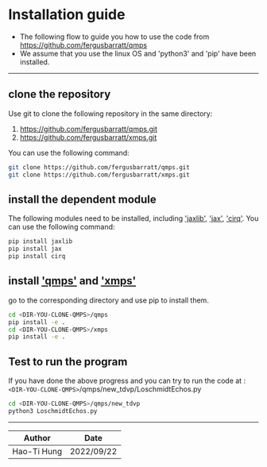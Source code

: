 # Installation guide 
- The following flow to guide you how to use the code from https://github.com/fergusbarratt/qmps
- We assume that you use the linux OS and 'python3' and 'pip' have been installed.
____________________________

## clone the repository
 Use git to clone the following repository in the same directory:
 1. https://github.com/fergusbarratt/qmps.git
 2. https://github.com/fergusbarratt/xmps.git
 
 You can use the following command:
```sh
git clone https://github.com/fergusbarratt/qmps.git
git clone https://github.com/fergusbarratt/xmps.git
```

## install the dependent module
The following modules need to be installed, including ['jaxlib'](https://pypi.org/project/jaxlib/), ['jax'](https://github.com/google/jax/), ['cirq'](https://quantumai.google/cirq). You can use the following command:
```sh
pip install jaxlib
pip install jax
pip install cirq
```

## install ['qmps'](https://github.com/fergusbarratt/qmps) and ['xmps'](https://github.com/fergusbarratt/xmps)
go to the corresponding directory and use pip to install them.

```sh
cd <DIR-YOU-CLONE-QMPS>/qmps
pip install -e .
cd <DIR-YOU-CLONE-QMPS>/xmps
pip install -e .
```
## Test to run the program
If you have done the above progress and you can try to run the code at :
`<DIR-YOU-CLONE-QMPS>`/qmps/new_tdvp/LoschmidtEchos.py
```sh
cd <DIR-YOU-CLONE-QMPS>/qmps/new_tdvp
python3 LoschmidtEchos.py
```

___________________________________ 
| Author | Date |
| ------ | ------ |
| Hao-Ti Hung | 2022/09/22 |


